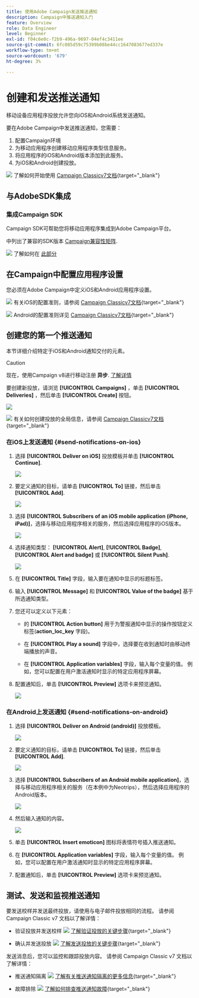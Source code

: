```yaml
---
title: 使用Adobe Campaign发送推送通知
description: Campaign中推送通知入门
feature: Overview
role: Data Engineer
level: Beginner
exl-id: f04c6e0c-f2b9-496a-9697-04ef4c3411ee
source-git-commit: 6fc085d59c75399b08be44cc1647083677ed337e
workflow-type: tm+mt
source-wordcount: '679'
ht-degree: 3%

---
```


# 创建和发送推送通知

移动设备应用程序投放允许您向iOS和Android系统发送通知。

要在Adobe Campaign中发送推送通知，您需要：

1. 配置Campaign环境
1. 为移动应用程序创建移动应用程序类型信息服务。
1. 将应用程序的iOS和Android版本添加到此服务。
1. 为iOS和Android创建投放。

![](../assets/do-not-localize/book.png) 了解如何开始使用 [Campaign Classicv7文档](https://experienceleague.adobe.com/docs/campaign-classic/using/sending-messages/sending-push-notifications/about-mobile-app-channel.html){target=&quot;_blank&quot;}

## 与AdobeSDK集成

### 集成Campaign SDK

Campaign SDK可帮助您将移动应用程序集成到Adobe Campaign平台。

中列出了兼容的SDK版本 [Campaign兼容性矩阵](../start/compatibility-matrix.md#MobileSDK).

![](../assets/do-not-localize/glass.png) 了解如何在 [此部分](../config/push-config.md)

<!--
### Configure Campaign Extension in Launch

You can integrate Adobe Experience Platorm Launch SDK with Campaign, by leveraging Campaign Classic extension.

![](../assets/do-not-localize/book.png) Learn more in [Adobe Mobile SDK documentation](https://aep-sdks.gitbook.io/docs/using-mobile-extensions/adobe-campaignclassic){target="_blank"}

-->

## 在Campaign中配置应用程序设置

您必须在Adobe Campaign中定义iOS和Android应用程序设置。

![](../assets/do-not-localize/book.png) 有关iOS的配置准则，请参阅 [Campaign Classicv7文档](https://experienceleague.adobe.com/docs/campaign-classic/using/sending-messages/sending-push-notifications/configure-the-mobile-app/configuring-the-mobile-application.html?lang=en#sending-messages){target=&quot;_blank&quot;}

![](../assets/do-not-localize/book.png) Android的配置准则详见 [Campaign Classicv7文档](https://experienceleague.adobe.com/docs/campaign-classic/using/sending-messages/sending-push-notifications/configure-the-mobile-app/configuring-the-mobile-application-android.html?lang=en#sending-messages){target=&quot;_blank&quot;}

## 创建您的第一个推送通知

本节详细介绍特定于iOS和Android通知交付的元素。

>[!CAUTION]
>
>现在，使用Campaign v8进行移动注册 **异步**. [了解详情](../dev/staging.md)

要创建新投放，请浏览 **[!UICONTROL Campaigns]** ，单击 **[!UICONTROL Deliveries]** ，然后单击 **[!UICONTROL Create]** 按钮。

![](assets/delivery_step_1.png)

![](../assets/do-not-localize/book.png) 有关如何创建投放的全局信息，请参阅 [Campaign Classicv7文档](https://experienceleague.adobe.com/docs/campaign-classic/using/sending-messages/key-steps-when-creating-a-delivery/steps-about-delivery-creation-steps.html?lang=en#sending-messages){target=&quot;_blank&quot;}

### 在iOS上发送通知 {#send-notifications-on-ios}

1. 选择 **[!UICONTROL Deliver on iOS]** 投放模板并单击 **[!UICONTROL Continue]**.

   ![](assets/push-template-ios.png)

1. 要定义通知的目标，请单击 **[!UICONTROL To]** 链接，然后单击 **[!UICONTROL Add]**.

   ![](assets/push-ios-select-target.png)

1. 选择 **[!UICONTROL Subscribers of an iOS mobile application (iPhone, iPad)]**，选择与移动应用程序相关的服务，然后选择应用程序的iOS版本。

   ![](assets/push-ios-subscribers.png)

1. 选择通知类型： **[!UICONTROL Alert]**, **[!UICONTROL Badge]**, **[!UICONTROL Alert and badge]** 或 **[!UICONTROL Silent Push]**.

   ![](assets/push-ios-alert.png)

1. 在 **[!UICONTROL Title]** 字段，输入要在通知中显示的标题标签。

1. 输入 **[!UICONTROL Message]** 和 **[!UICONTROL Value of the badge]** 基于所选通知类型。

1. 您还可以定义以下元素：

   * 的 **[!UICONTROL Action button]** 用于为警报通知中显示的操作按钮定义标签(**action_loc_key** 字段)。

   * 在 **[!UICONTROL Play a sound]** 字段中，选择要在收到通知时由移动终端播放的声音。

   * 在 **[!UICONTROL Application variables]** 字段，输入每个变量的值。 例如，您可以配置在用户激活通知时显示的特定应用程序屏幕。

1. 配置通知后，单击 **[!UICONTROL Preview]** 选项卡来预览通知。

   ![](assets/push-ios-preview.png)


### 在Android上发送通知 {#send-notifications-on-android}

1. 选择 **[!UICONTROL Deliver on Android (android)]** 投放模板。

   ![](assets/push-template-android.png)

1. 要定义通知的目标，请单击 **[!UICONTROL To]** 链接，然后单击 **[!UICONTROL Add]**.

   ![](assets/push-android-select-target.png)

1. 选择 **[!UICONTROL Subscribers of an Android mobile application]**，选择与移动应用程序相关的服务（在本例中为Neotrips），然后选择应用程序的Android版本。

   ![](assets/push-ios-subscribers.png)

1. 然后输入通知的内容。

   ![](assets/push-android-content.png)

1. 单击 **[!UICONTROL Insert emoticon]** 图标将表情符号插入推送通知。

1. 在 **[!UICONTROL Application variables]** 字段，输入每个变量的值。 例如，您可以配置在用户激活通知时显示的特定应用程序屏幕。

1. 配置通知后，单击 **[!UICONTROL Preview]** 选项卡来预览通知。

   <!--![](assets/push-android-preview.png)-->

## 测试、发送和监视推送通知

要发送校样并发送最终投放，请使用与电子邮件投放相同的流程。 请参阅 Campaign Classic v7 文档以了解详情：

* 验证投放并发送校样
   ![](../assets/do-not-localize/book.png) [了解验证投放的关键步骤](https://experienceleague.adobe.com/docs/campaign-classic/using/sending-messages/key-steps-when-creating-a-delivery/steps-validating-the-delivery.html){target=&quot;_blank&quot;}

* 确认并发送投放
   ![](../assets/do-not-localize/book.png) [了解发送投放的关键步骤](https://experienceleague.adobe.com/docs/campaign-classic/using/sending-messages/key-steps-when-creating-a-delivery/steps-sending-the-delivery.html?lang=en){target=&quot;_blank&quot;}

发送消息后，您可以监控和跟踪投放内容。 请参阅 Campaign Classic v7 文档以了解详情：

* 推送通知隔离
   ![](../assets/do-not-localize/book.png) [了解有关推送通知隔离的更多信息](https://experienceleague.adobe.com/docs/campaign-classic/using/sending-messages/monitoring-deliveries/understanding-quarantine-management.html?lang=en#push-notification-quarantines){target=&quot;_blank&quot;}

* 故障排除
   ![](../assets/do-not-localize/book.png) [了解如何排查推送通知故障](https://experienceleague.adobe.com/docs/campaign-classic/using/sending-messages/sending-push-notifications/troubleshooting.html?lang=en){target=&quot;_blank&quot;}
